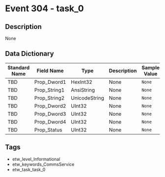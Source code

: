 # Event 304 - task_0

## Description
None

## Data Dictionary
|Standard Name|Field Name|Type|Description|Sample Value|
|---|---|---|---|---|
|TBD|Prop_Dword1|HexInt32|None|`None`|
|TBD|Prop_String1|AnsiString|None|`None`|
|TBD|Prop_String2|UnicodeString|None|`None`|
|TBD|Prop_Dword2|UInt32|None|`None`|
|TBD|Prop_Dword3|UInt32|None|`None`|
|TBD|Prop_Dword4|UInt32|None|`None`|
|TBD|Prop_Status|UInt32|None|`None`|

## Tags
* etw_level_Informational
* etw_keywords_CommsService
* etw_task_task_0